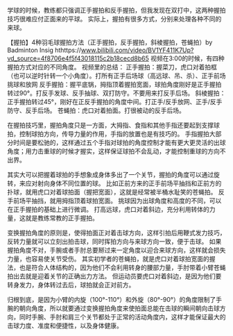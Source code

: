 学球的时候，教练都只强调正手握拍和反手握拍，但我发现在双打中，这两种握拍技巧很难应付正面来的平球。
实际上，握拍有很多方式，分别来处理各种不同的来球。

【握拍】4种羽毛球握拍方法（正手握拍，反手握拍，斜棱握拍，苍蝇拍）by Badminton Insig
hthttps://www.bilibili.com/video/BV1YF411K7Up?vd_source=4f8706e4f5f43018115c2b18cecd8b65
视频在3:00的时候，有四种握拍方式对应的不同角度。
视频里的总结：
正手握拍：握菜刀，虎口对着拍框（也可以逆时针转一个小角度）。打所有正手后场球（高远球、吊、杀）、正手前场挑球和放网
反手握拍：握平底锅，拇指顶着握拍宽面，球拍角度刚好是正手握拍转过90°。打反手发球、反手抽球、双打防守。不要用来打反手后场。
斜棱握拍：正手握拍转过45°，刚好在正反手握拍的角度中间。打正手/反手放网、正手/反手防守、反手后场。 
苍蝇拍：虎口对着拍面。打很被动的反手后场。

在握拍技巧里，握拍角度只是一方面，大拇指、食指和其他手指还要起到支撑球拍，控制球拍方向，传导力量的作用，手指的放置也是有技巧的。
手指握拍大部分时间是要松驰的，这样通过五个手指对球拍的角度控制才能有更大更灵活的出球角度；用力击重球的时候才握实，这样保证球拍不会乱动，才能控制重球的方向不出界。

其实大可以把握着球拍的手想象成身体多出了一个关节，握拍的角度可以通过旋转，来应对射向身体不同位置的球。
比如正前方来的正手前场平抽挡和正前方的扑球，就用虎口对着球拍面（握把宽面），这就是经常被半桶水耻笑的苍蝇拍。
反手前场平抽挡，就用拇指顶着球拍宽面。
挑球因为出球角度和高度的不同，可以在正手握拍的基础上进行微调。
打高远球，虎口对着斜边，充分利用转体的力量，这就是教练常教的正手握拍。

变换握拍角度的原则是，使得拍面正对着击球方向，这样引拍后用鞭式发力技巧，反转力量就可以立刻出拍击球，同时挥拍方向与来球方向一致，便于击球。
如果握拍角度不对，手腕或者手肘总要掰过来一定角度以迎合来球方向，这样就会损失力量，也容易使关节受伤。
其实初学者的苍蝇拍，就是虎口对着球拍宽面的握法，也是符合人体结构的，因为他们不会利用转身的腰部力量，手肘带着小臂苍蝇拍出去就是迎着关节的正确出力方法。
但运动员要虎口对着斜边，是因为他们要转身发力，身体转过去后，球拍就会正对前方。

归根到底，是因为小臂的内旋（100°-110°）和外旋（80°-90°）的角度限制了手腕的朝向角度，所以就要通过变换握拍角度来使拍面总能在击球的瞬间朝向击球方向，同时手腕、手肘和肩三个关节都处于正常的活动角度内，这样才能保证最大的击球力度、准度和便捷性，以及身体健康。